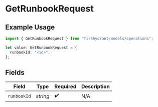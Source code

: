 # GetRunbookRequest

## Example Usage

```typescript
import { GetRunbookRequest } from "firehydrant/models/operations";

let value: GetRunbookRequest = {
  runbookId: "<id>",
};
```

## Fields

| Field              | Type               | Required           | Description        |
| ------------------ | ------------------ | ------------------ | ------------------ |
| `runbookId`        | *string*           | :heavy_check_mark: | N/A                |